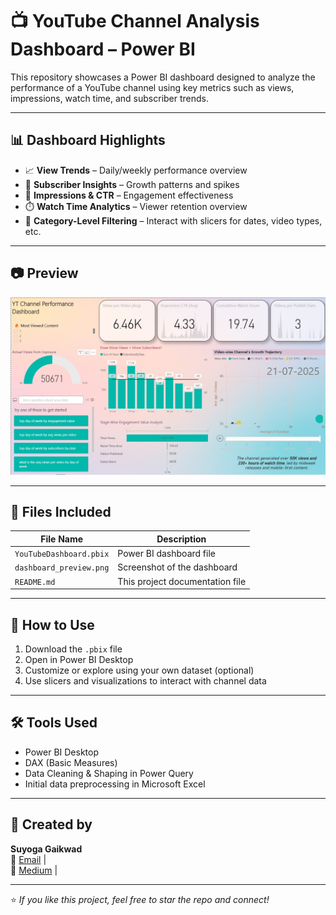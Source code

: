 # 📺 YouTube Channel Analysis Dashboard – Power BI

This repository showcases a Power BI dashboard designed to analyze the performance of a YouTube channel using key metrics such as views, impressions, watch time, and subscriber trends.

---

## 📊 Dashboard Highlights

- 📈 **View Trends** – Daily/weekly performance overview  
- 👥 **Subscriber Insights** – Growth patterns and spikes  
- 🔎 **Impressions & CTR** – Engagement effectiveness  
- ⏱️ **Watch Time Analytics** – Viewer retention overview  
- 📂 **Category-Level Filtering** – Interact with slicers for dates, video types, etc.

---

## 📷 Preview

![Dashboard Preview](https://raw.githubusercontent.com/Suyoga28/YT_ChannelAnalysis/main/YT1.jpg)

---

## 📁 Files Included

| File Name | Description |
|-----------|-------------|
| `YouTubeDashboard.pbix` | Power BI dashboard file |
| `dashboard_preview.png` | Screenshot of the dashboard |
| `README.md` | This project documentation file |

---

## 🚀 How to Use

1. Download the `.pbix` file
2. Open in Power BI Desktop
3. Customize or explore using your own dataset (optional)
4. Use slicers and visualizations to interact with channel data

---

## 🛠 Tools Used

- Power BI Desktop
- DAX (Basic Measures)
- Data Cleaning & Shaping in Power Query
- Initial data preprocessing in Microsoft Excel

---

## 👤 Created by

**Suyoga Gaikwad**  
📧 [Email](mailto:suyogagaikwad@email.com) |   
🔗 [Medium](https://medium.com/@suyogasgaikwad) |  

---

⭐ *If you like this project, feel free to star the repo and connect!*
